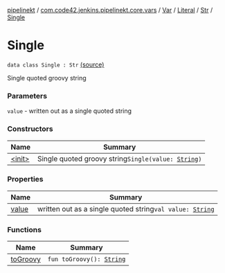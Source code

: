 [pipelinekt](../../../../../index.md) / [com.code42.jenkins.pipelinekt.core.vars](../../../../index.md) / [Var](../../../index.md) / [Literal](../../index.md) / [Str](../index.md) / [Single](./index.md)

# Single

`data class Single : Str` [(source)](https://github.com/code42/pipelinekt/tree/master/core/src/main/kotlin/com/code42/jenkins/pipelinekt/core/vars/Var.kt#L55)

Single quoted groovy string

### Parameters

`value` - written out as a single quoted string

### Constructors

| Name | Summary |
|---|---|
| [&lt;init&gt;](-init-.md) | Single quoted groovy string`Single(value: `[`String`](https://kotlinlang.org/api/latest/jvm/stdlib/kotlin/-string/index.html)`)` |

### Properties

| Name | Summary |
|---|---|
| [value](value.md) | written out as a single quoted string`val value: `[`String`](https://kotlinlang.org/api/latest/jvm/stdlib/kotlin/-string/index.html) |

### Functions

| Name | Summary |
|---|---|
| [toGroovy](to-groovy.md) | `fun toGroovy(): `[`String`](https://kotlinlang.org/api/latest/jvm/stdlib/kotlin/-string/index.html) |
